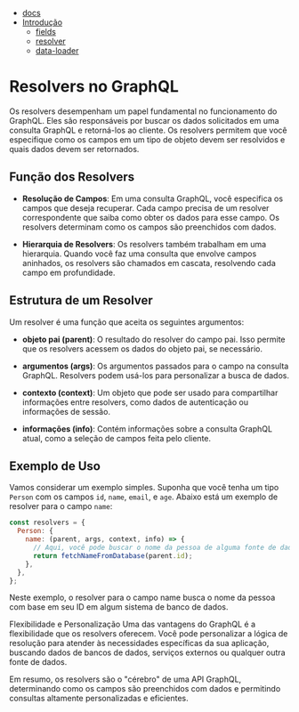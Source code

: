  
* [docs](../../README.md) 
 * [Introdução](../graphql/graphql.md)
   * [fields](../fields/fields.md)
   * [resolver](../resolver/resolver.md)
   * [data-loader](../data-loader/data-loader.md)
# Resolvers no GraphQL

Os resolvers desempenham um papel fundamental no funcionamento do GraphQL. Eles são responsáveis por buscar os dados solicitados em uma consulta GraphQL e retorná-los ao cliente. Os resolvers permitem que você especifique como os campos em um tipo de objeto devem ser resolvidos e quais dados devem ser retornados.

## Função dos Resolvers

- **Resolução de Campos**: Em uma consulta GraphQL, você especifica os campos que deseja recuperar. Cada campo precisa de um resolver correspondente que saiba como obter os dados para esse campo. Os resolvers determinam como os campos são preenchidos com dados.

- **Hierarquia de Resolvers**: Os resolvers também trabalham em uma hierarquia. Quando você faz uma consulta que envolve campos aninhados, os resolvers são chamados em cascata, resolvendo cada campo em profundidade.

## Estrutura de um Resolver

Um resolver é uma função que aceita os seguintes argumentos:

- **objeto pai (parent)**: O resultado do resolver do campo pai. Isso permite que os resolvers acessem os dados do objeto pai, se necessário.

- **argumentos (args)**: Os argumentos passados para o campo na consulta GraphQL. Resolvers podem usá-los para personalizar a busca de dados.

- **contexto (context)**: Um objeto que pode ser usado para compartilhar informações entre resolvers, como dados de autenticação ou informações de sessão.

- **informações (info)**: Contém informações sobre a consulta GraphQL atual, como a seleção de campos feita pelo cliente.

## Exemplo de Uso

Vamos considerar um exemplo simples. Suponha que você tenha um tipo `Person` com os campos `id`, `name`, `email`, e `age`. Abaixo está um exemplo de resolver para o campo `name`:

```javascript
const resolvers = {
  Person: {
    name: (parent, args, context, info) => {
      // Aqui, você pode buscar o nome da pessoa de alguma fonte de dados.
      return fetchNameFromDatabase(parent.id);
    },
  },
};

```

Neste exemplo, o resolver para o campo name busca o nome da pessoa com base em seu ID em algum sistema de banco de dados.

Flexibilidade e Personalização
Uma das vantagens do GraphQL é a flexibilidade que os resolvers oferecem. Você pode personalizar a lógica de resolução para atender às necessidades específicas da sua aplicação, buscando dados de bancos de dados, serviços externos ou qualquer outra fonte de dados.

Em resumo, os resolvers são o "cérebro" de uma API GraphQL, determinando como os campos são preenchidos com dados e permitindo consultas altamente personalizadas e eficientes.


